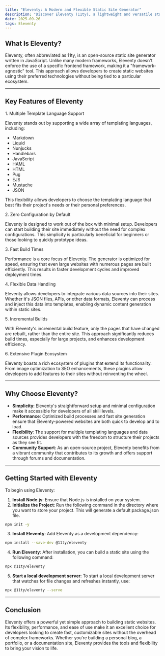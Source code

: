 ```yaml
---
title: "Eleventy: A Modern and Flexible Static Site Generator"
description: "Discover Eleventy (11ty), a lightweight and versatile static site generator that empowers developers to build fast, customizable websites with minimal configuration."
date: 2025-09-26
tags: Eleventy
---
```

## What Is Eleventy?

Eleventy, often abbreviated as 11ty, is an open-source static site generator written in JavaScript. Unlike many modern frameworks, Eleventy doesn't enforce the use of a specific frontend framework, making it a "framework-agnostic" tool. This approach allows developers to create static websites using their preferred technologies without being tied to a particular ecosystem.

---

## Key Features of Eleventy
<p>1. Multiple Template Language Support</p>

Eleventy stands out by supporting a wide array of templating languages, including:

- Markdown
- Liquid
- Nunjucks
- Handlebars
- JavaScript
- HAML
- HTML
- Pug
- EJS
- Mustache
- JSON

This flexibility allows developers to choose the templating language that best fits their project's needs or their personal preferences.

<p>2. Zero Configuration by Default</p>

Eleventy is designed to work out of the box with minimal setup. Developers can start building their site immediately without the need for complex configurations. This simplicity is particularly beneficial for beginners or those looking to quickly prototype ideas.

<p>3. Fast Build Times</p>

Performance is a core focus of Eleventy. The generator is optimized for speed, ensuring that even large websites with numerous pages are built efficiently. This results in faster development cycles and improved deployment times.

<p>4. Flexible Data Handling</p>

Eleventy allows developers to integrate various data sources into their sites. Whether it's JSON files, APIs, or other data formats, Eleventy can process and inject this data into templates, enabling dynamic content generation within static sites.

<p>5. Incremental Builds</p>

With Eleventy's incremental build feature, only the pages that have changed are rebuilt, rather than the entire site. This approach significantly reduces build times, especially for large projects, and enhances development efficiency.

<p>6. Extensive Plugin Ecosystem</p>

Eleventy boasts a rich ecosystem of plugins that extend its functionality. From image optimization to SEO enhancements, these plugins allow developers to add features to their sites without reinventing the wheel.

---

## Why Choose Eleventy?

- **Simplicity**: Eleventy's straightforward setup and minimal configuration make it accessible for developers of all skill levels.
- **Performance**: Optimized build processes and fast site generation ensure that Eleventy-powered websites are both quick to develop and to load.
- **Flexibility**: The support for multiple templating languages and data sources provides developers with the freedom to structure their projects as they see fit.
- **Community Support**: As an open-source project, Eleventy benefits from a vibrant community that contributes to its growth and offers support through forums and documentation.

---

## Getting Started with Eleventy

To begin using Eleventy:

1. **Install Node.js**: Ensure that Node.js is installed on your system.
2. **Initialize the Project**: Run the following command in the directory where you want to store your project. This will generate a default package.json file.
```bash
npm init -y
```

3. **Install Eleventy**: Add Eleventy as a development dependency:
```bash
npm install --save-dev @11ty/eleventy
```
4. **Run Eleventy**: After installation, you can build a static site using the following command:
```bash
npx @11ty/eleventy
```
5. **Start a local development server**: To start a local development server that watches for file changes and refreshes instantly, use:
```bash
npx @11ty/eleventy --serve
```

---

## Conclusion

Eleventy offers a powerful yet simple approach to building static websites. Its flexibility, performance, and ease of use make it an excellent choice for developers looking to create fast, customizable sites without the overhead of complex frameworks. Whether you're building a personal blog, a portfolio, or a documentation site, Eleventy provides the tools and flexibility to bring your vision to life.